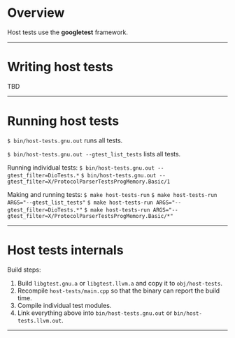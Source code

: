 # Overview

Host tests use the **googletest** framework.

***
# Writing host tests

TBD

***
# Running host tests

`$ bin/host-tests.gnu.out` runs all tests.

`$ bin/host-tests.gnu.out --gtest_list_tests` lists all tests.

Running individual tests:
`$ bin/host-tests.gnu.out --gtest_filter=DioTests.*`
`$ bin/host-tests.gnu.out --gtest_filter=X/ProtocolParserTestsProgMemory.Basic/1`

Making and running tests:
`$ make host-tests-run`
`$ make host-tests-run ARGS="--gtest_list_tests"`
`$ make host-tests-run ARGS="--gtest_filter=DioTests.*"`
`$ make host-tests-run ARGS="--gtest_filter=X/ProtocolParserTestsProgMemory.Basic/*"`

***
# Host tests internals

Build steps:
1. Build `libgtest.gnu.a` or `libgtest.llvm.a` and copy it to `obj/host-tests`.
2. Recompile `host-tests/main.cpp` so that the binary can report the build time.
3. Compile individual test modules.
4. Link everything above into `bin/host-tests.gnu.out` or `bin/host-tests.llvm.out`.

***
